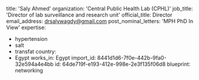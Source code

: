 title: 'Saly Ahmed'
organization: 'Central Public Health Lab (CPHL)'
job_title: 'Director of lab surveillance and research unit'
official_title: Director
email_address: drsalywagdy@gmail.com
post_nominal_letters: 'MPH PhD In View'
expertise:
  - hypertension
  - salt
  - transfat
country:
  - Egypt
works_in: Egypt
import_id: 8441d1d6-7f0e-442b-9fa0-32e594a4e4bb
id: 64de719f-e193-412e-998e-2e3f135f06d8
blueprint: networking
